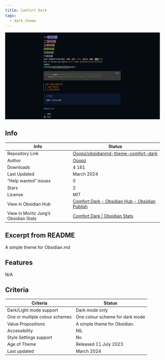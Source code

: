 ```yaml
---
title: Comfort Dark
tags:
  - dark_theme
---
```


<img src="https://raw.githubusercontent.com/Ooopz/obsidianmd-theme-comfort-dark/refs/heads/main/screenshot.png">

## Info

|Info|Status|
|---|---|
|Repository Link|[Ooopz/obsidianmd-theme-comfort-dark](https://github.com/Ooopz/obsidianmd-theme-comfort-dark)|
|Author|[Ooopz](https://github.com/Ooopz)|
|Downloads|4 161|
|Last Updated|March 2024|
|“Help wanted” issues|0|
|Stars|2|
|License|MIT|
|View in Obsidian Hub|[Comfort Dark \- Obsidian Hub \- Obsidian Publish](https://publish.obsidian.md/hub/02+-+Community+Expansions/02.05+All+Community+Expansions/Themes/Comfort+Dark)|
|View in Moritz Jung’s Obsidian Stats|[Comfort Dark \| Obsidian Stats](https://www.moritzjung.dev/obsidian-stats/themes/comfort-dark/)|

## Excerpt from README

A simple theme for Obsidian.md

## Features

N/A

## Criteria

|Criteria|Status|
|---|---|
|Dark/Light mode support|Dark mode only|
|One or multiple colour schemes|One colour scheme for dark mode|
|Value Propositions|A simple theme for Obsidian.|
|Accessibility|NIL|
|Style Settings support|No|
|Age of Theme|Released 11 July 2023|
|Last updated|March 2024|
